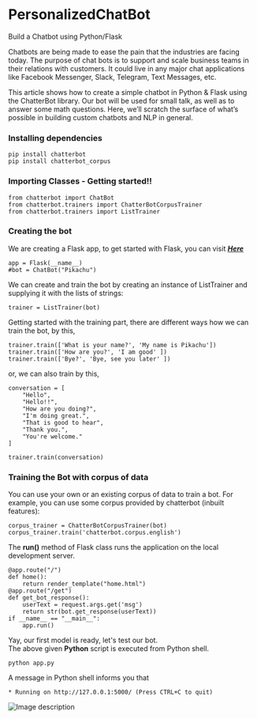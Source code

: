 # PersonalizedChatBot

Build a Chatbot using Python/Flask

Chatbots are being made to ease the pain that the industries are facing today. The purpose of chat bots is to support and scale business teams in their relations with customers. It could live in any major chat applications like Facebook Messenger, Slack, Telegram, Text Messages, etc. 

This article shows how to create a simple chatbot in Python & Flask using the ChatterBot library. Our bot will be used for small talk, as well as to answer some math questions. Here, we’ll scratch the surface of what’s possible in building custom chatbots and NLP in general. 

<!-- wp:heading {"level":3} -->
<h3>Installing dependencies</h3>
<!-- /wp:heading -->

<!-- wp:code -->
<pre class="wp-block-code"><code>pip install chatterbot
pip install chatterbot_corpus</code></pre>
<!-- /wp:code -->

<!-- wp:heading {"level":3} -->
<h3>Importing Classes - Getting started!!</h3>
<!-- /wp:heading -->

<!-- wp:code -->
<pre class="wp-block-code"><code>from chatterbot import ChatBot
from chatterbot.trainers import ChatterBotCorpusTrainer
from chatterbot.trainers import ListTrainer</code></pre>
<!-- /wp:code -->

<!-- wp:heading {"level":3} -->
<h3>Creating the bot</h3>
<!-- /wp:heading -->

<!-- wp:paragraph -->
<p>We are creating a Flask app, to get started with Flask, you can visit  <a href="https://www.flaskapi.org/"><strong><em>Here</em></strong></a> </p>
<!-- /wp:paragraph -->

<!-- wp:code -->
<pre class="wp-block-code"><code>app = Flask(__name__)
#bot = ChatBot("Pikachu")</code></pre>
<!-- /wp:code -->

<!-- wp:paragraph -->
<p>We can create and train the bot by creating an instance of ListTrainer and supplying it with the lists of strings: </p>
<!-- /wp:paragraph -->

<!-- wp:code -->
<pre class="wp-block-code"><code>trainer = ListTrainer(bot)</code></pre>
<!-- /wp:code -->

<!-- wp:paragraph -->
<p>Getting started with the training part, there are different ways how we can train the bot, by this,</p>
<!-- /wp:paragraph -->

<!-- wp:code -->
<pre class="wp-block-code"><code>trainer.train(['What is your name?', 'My name is Pikachu'])
trainer.train(['How are you?', 'I am good' ])
trainer.train(['Bye?', 'Bye, see you later' ])</code></pre>
<!-- /wp:code -->

<!-- wp:paragraph -->
<p>or, we can also train by this,</p>
<!-- /wp:paragraph -->

<!-- wp:code -->
<pre class="wp-block-code"><code>conversation = [
    "Hello",
    "Hello!!",
    "How are you doing?",
    "I'm doing great.",
    "That is good to hear",
    "Thank you.",
    "You're welcome."
]

trainer.train(conversation)</code></pre>
<!-- /wp:code -->

<!-- wp:heading {"level":3} -->
<h3>Training the Bot with corpus of data</h3>
<!-- /wp:heading -->

<!-- wp:paragraph -->
<p>You can use your own or an existing corpus of data to train a bot. For example, you can use some corpus provided by chatterbot (inbuilt features): </p>
<!-- /wp:paragraph -->

<!-- wp:code -->
<pre class="wp-block-code"><code>corpus_trainer = ChatterBotCorpusTrainer(bot)
corpus_trainer.train('chatterbot.corpus.english')</code></pre>
<!-- /wp:code -->

<!-- wp:paragraph -->
<p>The&nbsp;<strong>run()</strong>&nbsp;method of Flask class runs the application on the local development server. </p>
<!-- /wp:paragraph -->

<!-- wp:code -->
<pre class="wp-block-code"><code>@app.route("/")
def home():    
    return render_template("home.html") 
@app.route("/get")
def get_bot_response():    
    userText = request.args.get('msg')    
    return str(bot.get_response(userText)) 
if __name__ == "__main__":    
    app.run()</code></pre>
<!-- /wp:code -->

<!-- wp:paragraph -->
<p>Yay, our first model is ready, let's test our bot.<br>The above given&nbsp;<strong>Python</strong>&nbsp;script is executed from Python shell. </p>
<!-- /wp:paragraph -->

<!-- wp:code -->
<pre class="wp-block-code"><code>python app.py</code></pre>
<!-- /wp:code -->

<!-- wp:paragraph -->
<p>A message in Python shell informs you that </p>
<!-- /wp:paragraph -->

<!-- wp:code -->
<pre class="wp-block-code"><code>* Running on http://127.0.0.1:5000/ (Press CTRL+C to quit)</code></pre>
<!-- /wp:code -->

![Image description](https://github.com/pik1989/PersonalizedChatBot/blob/master/Images/Screen.PNG)
